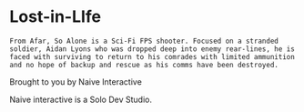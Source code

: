 # Lost-in-LIfe
 	From Afar, So Alone is a Sci-Fi FPS shooter. Focused on a stranded soldier, Aidan Lyons who was dropped deep into enemy rear-lines, he is faced with surviving to return to his comrades with limited ammunition and no hope of backup and rescue as his comms have been destroyed.

Brought to you by Naive Interactive

Naive interactive is a Solo Dev Studio.
